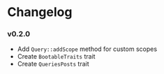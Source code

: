 # Changelog

### v0.2.0

* Add `Query::addScope` method for custom scopes
* Create `BootableTraits` trait
* Create `QueriesPosts` trait

